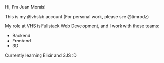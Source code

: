Hi, I'm Juan Morais!

This is my @vhslab account (For personal work, please see @timrodz)

My role at VHS is Fullstack Web Development, and I work with these teams:

- Backend
- Frontend
- 3D

Currently learning Elixir and 3JS :D

<!---
timrodz-vhslab/timrodz-vhslab is a ✨ special ✨ repository because its `README.md` (this file) appears on your GitHub profile.
You can click the Preview link to take a look at your changes.
--->
